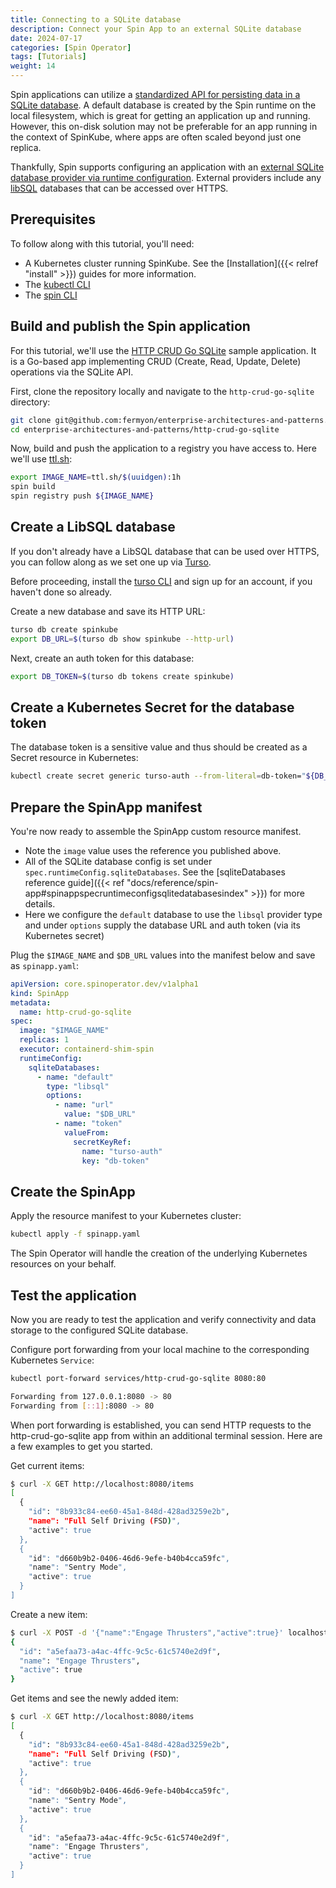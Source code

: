 ```yaml
---
title: Connecting to a SQLite database
description: Connect your Spin App to an external SQLite database
date: 2024-07-17
categories: [Spin Operator]
tags: [Tutorials]
weight: 14
---
```


Spin applications can utilize a [standardized API for persisting data in a SQLite
database](https://developer.fermyon.com/spin/v2/sqlite-api-guide). A default database is created by
the Spin runtime on the local filesystem, which is great for getting an application up and running.
However, this on-disk solution may not be preferable for an app running in the context of SpinKube,
where apps are often scaled beyond just one replica.

Thankfully, Spin supports configuring an application with an [external SQLite database provider via
runtime
configuration](https://developer.fermyon.com/spin/v2/dynamic-configuration#libsql-storage-provider).
External providers include any [libSQL](https://libsql.org/) databases that can be accessed over
HTTPS.

## Prerequisites

To follow along with this tutorial, you'll need:

- A Kubernetes cluster running SpinKube. See the [Installation]({{< relref "install" >}}) guides for
  more information.
- The [kubectl CLI](https://kubernetes.io/docs/tasks/tools/#kubectl)
- The [spin CLI](https://developer.fermyon.com/spin/v2/install )

## Build and publish the Spin application

For this tutorial, we'll use the [HTTP CRUD Go
SQLite](https://github.com/fermyon/enterprise-architectures-and-patterns/tree/main/http-crud-go-sqlite)
sample application. It is a Go-based app implementing CRUD (Create, Read, Update, Delete) operations
via the SQLite API.

First, clone the repository locally and navigate to the `http-crud-go-sqlite` directory:

```bash
git clone git@github.com:fermyon/enterprise-architectures-and-patterns.git
cd enterprise-architectures-and-patterns/http-crud-go-sqlite
```

Now, build and push the application to a registry you have access to. Here we'll use
[ttl.sh](https://ttl.sh):

```bash
export IMAGE_NAME=ttl.sh/$(uuidgen):1h
spin build
spin registry push ${IMAGE_NAME}
```

## Create a LibSQL database

If you don't already have a LibSQL database that can be used over HTTPS, you can follow along as we
set one up via [Turso](https://turso.tech/).

Before proceeding, install the [turso CLI](https://docs.turso.tech/quickstart) and sign up for an
account, if you haven't done so already.

Create a new database and save its HTTP URL:

```bash
turso db create spinkube
export DB_URL=$(turso db show spinkube --http-url)
```

Next, create an auth token for this database:

```bash
export DB_TOKEN=$(turso db tokens create spinkube)
```

## Create a Kubernetes Secret for the database token

The database token is a sensitive value and thus should be created as a Secret resource in
Kubernetes:

```bash
kubectl create secret generic turso-auth --from-literal=db-token="${DB_TOKEN}"
```

## Prepare the SpinApp manifest

You're now ready to assemble the SpinApp custom resource manifest.

- Note the `image` value uses the reference you published above.
- All of the SQLite database config is set under `spec.runtimeConfig.sqliteDatabases`. See the
  [sqliteDatabases reference guide]({{< ref
  "docs/reference/spin-app#spinappspecruntimeconfigsqlitedatabasesindex" >}}) for more details.
- Here we configure the `default` database to use the `libsql` provider type and under `options`
  supply the database URL and auth token (via its Kubernetes secret)

Plug the `$IMAGE_NAME` and `$DB_URL` values into the manifest below and save as `spinapp.yaml`:

```yaml
apiVersion: core.spinoperator.dev/v1alpha1
kind: SpinApp
metadata:
  name: http-crud-go-sqlite
spec:
  image: "$IMAGE_NAME"
  replicas: 1
  executor: containerd-shim-spin
  runtimeConfig:
    sqliteDatabases:
      - name: "default"
        type: "libsql"
        options:
          - name: "url"
            value: "$DB_URL"
          - name: "token"
            valueFrom:
              secretKeyRef:
                name: "turso-auth"
                key: "db-token"
```

## Create the SpinApp

Apply the resource manifest to your Kubernetes cluster:

```bash
kubectl apply -f spinapp.yaml
```

The Spin Operator will handle the creation of the underlying Kubernetes resources on your behalf.

## Test the application

Now you are ready to test the application and verify connectivity and data storage to the configured
SQLite database.

Configure port forwarding from your local machine to the corresponding Kubernetes `Service`:

```bash
kubectl port-forward services/http-crud-go-sqlite 8080:80

Forwarding from 127.0.0.1:8080 -> 80
Forwarding from [::1]:8080 -> 80
```

When port forwarding is established, you can send HTTP requests to the http-crud-go-sqlite app from
within an additional terminal session. Here are a few examples to get you started.

Get current items:

```bash
$ curl -X GET http://localhost:8080/items
[
  {
    "id": "8b933c84-ee60-45a1-848d-428ad3259e2b",
    "name": "Full Self Driving (FSD)",
    "active": true
  },
  {
    "id": "d660b9b2-0406-46d6-9efe-b40b4cca59fc",
    "name": "Sentry Mode",
    "active": true
  }
]
```

Create a new item:

```bash
$ curl -X POST -d '{"name":"Engage Thrusters","active":true}' localhost:8080/items
{
  "id": "a5efaa73-a4ac-4ffc-9c5c-61c5740e2d9f",
  "name": "Engage Thrusters",
  "active": true
}
```

Get items and see the newly added item:

```bash
$ curl -X GET http://localhost:8080/items
[
  {
    "id": "8b933c84-ee60-45a1-848d-428ad3259e2b",
    "name": "Full Self Driving (FSD)",
    "active": true
  },
  {
    "id": "d660b9b2-0406-46d6-9efe-b40b4cca59fc",
    "name": "Sentry Mode",
    "active": true
  },
  {
    "id": "a5efaa73-a4ac-4ffc-9c5c-61c5740e2d9f",
    "name": "Engage Thrusters",
    "active": true
  }
]
```
